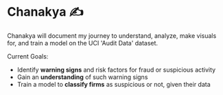 # Chanakya ✍️
Chanakya will document my journey to understand, analyze, make visuals for, and train a model on the UCI 'Audit Data' dataset.

Current Goals:
* Identify **warning signs** and risk factors for fraud or suspicious activity
* Gain an **understanding** of such warning signs
* Train a model to **classify firms** as suspicious or not, given their data

